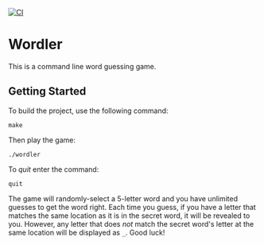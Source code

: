 [![CI](https://github.com/kevdouglass/Wordler/actions/workflows/actions.yml/badge.svg)](https://github.com/kevdouglass/Wordler/actions/workflows/actions.yml)
# Wordler

This is a command line word guessing game.

## Getting Started

To build the project, use the following command:

```
make
```

Then play the game:

```
./wordler
```

To *quit* enter the command:
```
quit
```

The game will randomly-select a 5-letter word and you have unlimited guesses to get the word right. Each time you guess, if you have a letter that matches the same location as it is in the secret word, it will be revealed to you. However, any letter that does *not* match the secret word's letter at the same location will be displayed as `_`. Good luck!